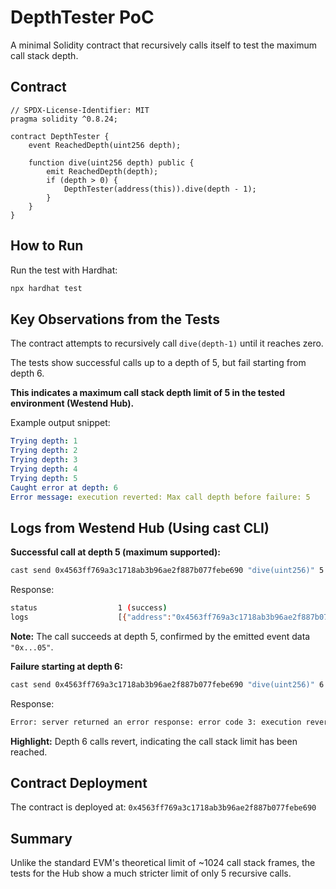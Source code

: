 # DepthTester PoC

A minimal Solidity contract that recursively calls itself to test the maximum call stack depth.

## Contract

```solidity
// SPDX-License-Identifier: MIT
pragma solidity ^0.8.24;

contract DepthTester {
    event ReachedDepth(uint256 depth);
    
    function dive(uint256 depth) public {
        emit ReachedDepth(depth);
        if (depth > 0) {
            DepthTester(address(this)).dive(depth - 1);
        }
    }
}
```

## How to Run

Run the test with Hardhat:

```bash
npx hardhat test
```

## Key Observations from the Tests

The contract attempts to recursively call `dive(depth-1)` until it reaches zero.

The tests show successful calls up to a depth of 5, but fail starting from depth 6.

**This indicates a maximum call stack depth limit of 5 in the tested environment (Westend Hub).**

Example output snippet:

```yaml
Trying depth: 1
Trying depth: 2
Trying depth: 3
Trying depth: 4
Trying depth: 5
Caught error at depth: 6
Error message: execution reverted: Max call depth before failure: 5
```

## Logs from Westend Hub (Using cast CLI)

**Successful call at depth 5 (maximum supported):**

```bash
cast send 0x4563ff769a3c1718ab3b96ae2f887b077febe690 "dive(uint256)" 5 --rpc-url https://westend-asset-hub-eth-rpc.polkadot.io --private-key <INSERT_YOUR_PRIVATE_KEY>
```

Response:

```bash
status                  1 (success)
logs                    [{"address":"0x4563ff769a3c1718ab3b96ae2f887b077febe690","topics":["0x72697854..."],"data":"0x...05"}]
```

**Note:** The call succeeds at depth 5, confirmed by the emitted event data `"0x...05"`.

**Failure starting at depth 6:**

```bash
cast send 0x4563ff769a3c1718ab3b96ae2f887b077febe690 "dive(uint256)" 6 --rpc-url https://westend-asset-hub-eth-rpc.polkadot.io --private-key <INSERT_YOUR_PRIVATE_KEY>
```

Response:

```bash
Error: server returned an error response: error code 3: execution reverted: , data: "0x"
```

**Highlight:** Depth 6 calls revert, indicating the call stack limit has been reached.

## Contract Deployment

The contract is deployed at: `0x4563ff769a3c1718ab3b96ae2f887b077febe690`

## Summary

Unlike the standard EVM's theoretical limit of ~1024 call stack frames, the tests for the Hub show a much stricter limit of only 5 recursive calls.